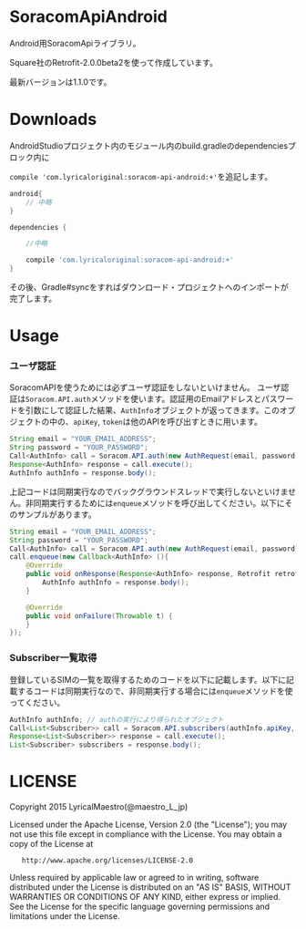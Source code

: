 # SoracomApiAndroid
Android用SoracomApiライブラリ。

Square社のRetrofit-2.0.0beta2を使って作成しています。

最新バージョンは1.1.0です。

# Downloads

AndroidStudioプロジェクト内のモジュール内のbuild.gradleのdependenciesブロック内に

`compile 'com.lyricaloriginal:soracom-api-android:+'`を追記します。

```groovy
android{
    // 中略
}

dependencies {

    //中略

    compile 'com.lyricaloriginal:soracom-api-android:+'
}
```

その後、Gradle#syncをすればダウンロード・プロジェクトへのインポートが完了します。

# Usage

### ユーザ認証

SoracomAPIを使うためには必ずユーザ認証をしないといけません。
ユーザ認証は`Soracom.API.auth`メソッドを使います。認証用のEmailアドレスとパスワードを引数にして認証した結果、`AuthInfo`オブジェクトが返ってきます。このオブジェクトの中の、`apiKey`, `token`は他のAPIを呼び出すときに用います。

```java
String email = "YOUR_EMAIL_ADDRESS";
String password = "YOUR_PASSWORD";
Call<AuthInfo> call = Soracom.API.auth(new AuthRequest(email, password));
Response<AuthInfo> response = call.execute();
AuthInfo authInfo = response.body();
```

上記コードは同期実行なのでバックグラウンドスレッドで実行しないといけません。非同期実行するためには`enqueue`メソッドを呼び出してください。以下にそのサンプルがあります。

```java
String email = "YOUR_EMAIL_ADDRESS";
String password = "YOUR_PASSWORD";
Call<AuthInfo> call = Soracom.API.auth(new AuthRequest(email, password));
call.enqueue(new Callback<AuthInfo> (){
    @Override
    public void onResponse(Response<AuthInfo> response, Retrofit retrofit) {
        AuthInfo authInfo = response.body();
    }

    @Override
    public void onFailure(Throwable t) {
    }
});
```

### Subscriber一覧取得

登録しているSIMの一覧を取得するためのコードを以下に記載します。以下に記載するコードは同期実行なので、非同期実行する場合には`enqueue`メソッドを使ってください。

```java
AuthInfo authInfo; // authの実行により得られたオブジェクト
Call<List<Subscriber>> call = Soracom.API.subscribers(authInfo.apiKey, authInfo.token);
Response<List<Subscriber>> response = call.execute();
List<Subscriber> subscribers = response.body();
```

# LICENSE

 Copyright 2015 LyricalMaestro(@maestro_L_jp)

   Licensed under the Apache License, Version 2.0 (the "License");
   you may not use this file except in compliance with the License.
   You may obtain a copy of the License at

       http://www.apache.org/licenses/LICENSE-2.0

   Unless required by applicable law or agreed to in writing, software
   distributed under the License is distributed on an "AS IS" BASIS,
   WITHOUT WARRANTIES OR CONDITIONS OF ANY KIND, either express or implied.
   See the License for the specific language governing permissions and
   limitations under the License.
